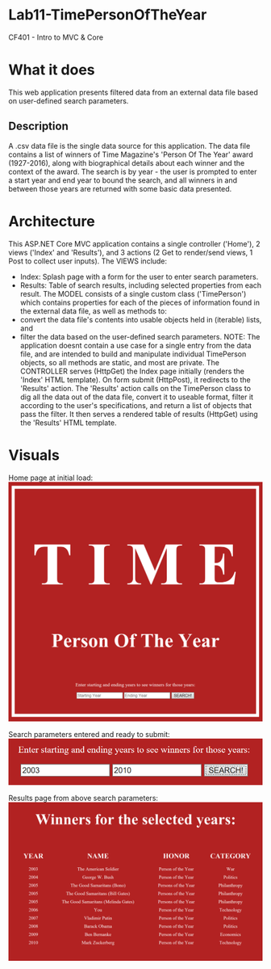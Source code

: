 # Lab11-TimePersonOfTheYear
CF401 - Intro to MVC & Core

# What it does
This web application presents filtered data from an external data file based on user-defined search parameters.

## Description
A .csv data file is the single data source for this application. The data file contains a list of winners of Time Magazine's 'Person Of The Year' award (1927-2016), along with biographical details about each winner and the context of the award. The search is by year - the user is prompted to enter a start year and end year to bound the search, and all winners in and between those years are returned with some basic data presented.

# Architecture
This ASP.NET Core MVC application contains a single controller ('Home'), 2 views ('Index' and 'Results'), and 3 actions (2 Get to render/send views, 1 Post to collect user inputs). 
The VIEWS include:
  - Index: Splash page with a form for the user to enter search parameters.
  - Results: Table of search results, including selected properties from each result.
The MODEL consists of a single custom class ('TimePerson') which contains properties for each of the pieces of information found in the external data file, as well as methods to:
  - convert the data file's contents into usable objects held in (iterable) lists, and
  - filter the data based on the user-defined search parameters.
    NOTE: The application doesnt contain a use case for a single entry from the data file, and are intended to build and manipulate individual TimePerson objects, so all methods are static, and most are private.
The CONTROLLER serves (HttpGet) the Index page initially (renders the 'Index' HTML template). On form submit (HttpPost), it redirects to the 'Results' action. The 'Results' action calls on the TimePerson class to dig all the data out of the data file, convert it to useable format, filter it according to the user's specifications, and return a list of objects that pass the filter. It then serves a rendered table of results (HttpGet) using the 'Results' HTML template.

# Visuals
Home page at initial load:
![Splash](assets/splash-view.PNG)

Search parameters entered and ready to submit:
![User Inputs](assets/enter-search-params.PNG)

Results page from above search parameters:
![Results](assets/results-view.PNG)
